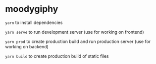 # moodygiphy

`yarn` to install dependencies

`yarn serve` to run development server (use for working on frontend)

`yarn prod` to create production build and run production server (use for working on backend)

`yarn build` to create production build of static files